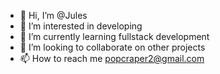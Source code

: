- 👋 Hi, I’m @Jules
- 👀 I’m interested in developing
- 🌱 I’m currently learning fullstack development
- 💞️ I’m looking to collaborate on other projects
- 📫 How to reach me popcraper2@gmail.com

<!---
Jules123456789-pop/Jules123456789-pop is a ✨ special ✨ repository because its `README.md` (this file) appears on your GitHub profile.
You can click the Preview link to take a look at your changes.
--->
